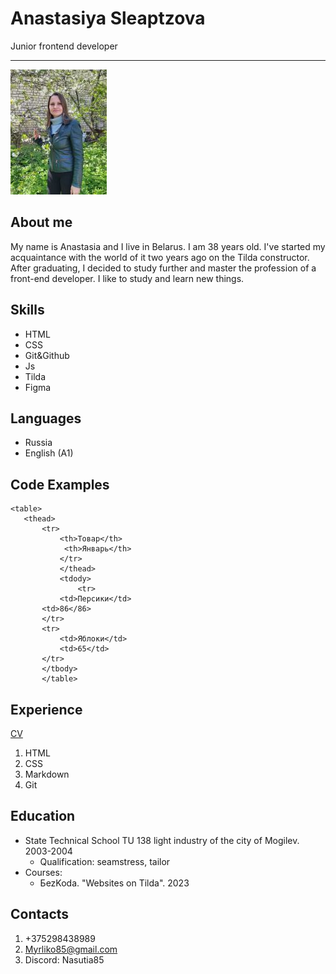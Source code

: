 # **Anastasiya  Sleaptzova**
Junior frontend developer
*************************

![assets/img/photo_cv.jpg](assets/img/photo_cv.jpg)

## **About me**
My name is Anastasia and I live in Belarus. I am 38 years old. I've started my acquaintance with the world of it two years ago on the Tilda constructor. After graduating, I decided to study further and master the profession of a front-end developer. I like to study and learn new things.


## **Skills**
+ HTML
+ CSS
+ Git&Github
+ Js
+ Tilda
+ Figma


## **Languages**
+ Russia
+ English (A1)


## **Code Examples**
 ```
 <table>
    <thead>
        <tr> 
            <th>Товар</th>
             <th>Январь</th>   
            </tr>
            </thead>
            <tdody>
                <tr>
            <td>Персики</td>
        <td>86</86>
        </tr>
        <tr>
            <td>Яблоки</td>
            <td>65</td>
        </tr>
        </tbody>
        </table>
```


## **Experience**
[CV](https://Nasutia85.github.io/rsschool-cv/)
1. HTML
2. CSS
3. Markdown
4. Git


## **Education**
* State Technical School TU 138 light industry of the city of Mogilev. 2003-2004
    + Qualification: seamstress, tailor
* Courses:
    + БezKoda. "Websites on Tilda". 2023


## **Contacts**
1. +375298438989
2. Myrliko85@gmail.com
3. Discord: Nasutia85












